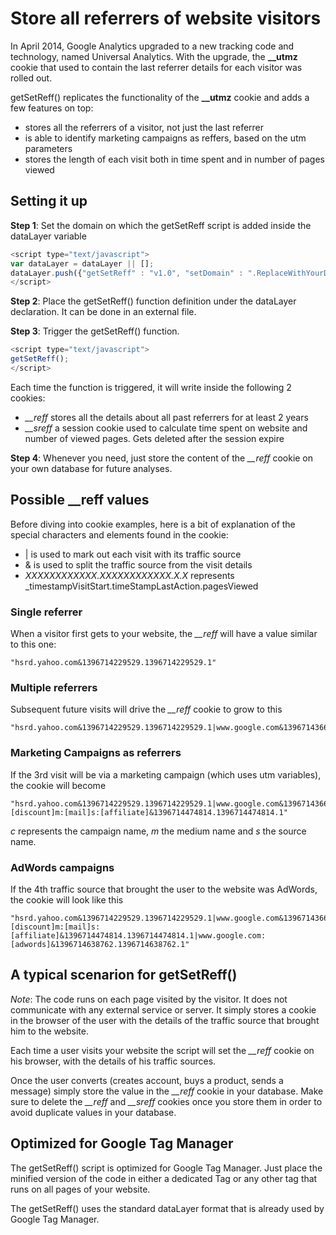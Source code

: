 Store all referrers of website visitors
===============================================

In April 2014, Google Analytics upgraded to a new tracking code and technology, named Universal Analytics. 
With the upgrade, the **__utmz** cookie that used to contain the last referrer details for each visitor was rolled out.

getSetReff() replicates the functionality of the **__utmz** cookie and adds a few features on top:
* stores all the referrers of a visitor, not just the last referrer
* is able to identify marketing campaigns as reffers, based on the utm parameters
* stores the length of each visit both in time spent and in number of pages viewed

Setting it up
-------------

**Step 1**:
Set the domain on which the getSetReff script is added inside the dataLayer variable
```javascript
<script type="text/javascript">
var dataLayer = dataLayer || [];
dataLayer.push({"getSetReff" : "v1.0", "setDomain" : ".ReplaceWithYourDomain.com"});
</script>
```

**Step 2**:
Place the getSetReff() function definition under the dataLayer declaration. It can be done in an external file.


**Step 3**:
Trigger the getSetReff() function.
```javascript
<script type="text/javascript">
getSetReff();
</script>
```
Each time the function is triggered, it will write inside the following 2 cookies:
 * *__reff* stores all the details about all past referrers for at least 2 years
 * *__sreff* a session cookie used to calculate time spent on website and number of viewed pages. Gets deleted after the session expire

**Step 4**:
Whenever you need, just store the content of the *__reff* cookie on your own database for future analyses.

Possible __reff values
----------------------

Before diving into cookie examples, here is a bit of explanation of the special characters and elements found in the cookie:
* | is used to mark out each visit with its traffic source
* & is used to split the traffic source from the visit details
* _XXXXXXXXXXXX.XXXXXXXXXXXX.X.X_ represents _timestampVisitStart.timeStampLastAction.pagesViewed

### Single referrer
When a visitor first gets to your website, the *__reff* will have a value similar to this one:
```
"hsrd.yahoo.com&1396714229529.1396714229529.1"
```

### Multiple referrers
Subsequent future visits will drive the *__reff* cookie to grow to this
```
"hsrd.yahoo.com&1396714229529.1396714229529.1|www.google.com&1396714366071.1396714366071.1"
```

### Marketing Campaigns as referrers
If the 3rd visit will be via a marketing campaign (which uses utm variables), the cookie will become
```
"hsrd.yahoo.com&1396714229529.1396714229529.1|www.google.com&1396714366071.1396714366071.1|c:[discount]m:[mail]s:[affiliate]&1396714474814.1396714474814.1"
```
*c* represents the campaign name, *m* the medium name and *s* the source name.


### AdWords campaigns
If the 4th traffic source that brought the user to the website was AdWords, the cookie will look like this
```
"hsrd.yahoo.com&1396714229529.1396714229529.1|www.google.com&1396714366071.1396714366071.1|c:[discount]m:[mail]s:[affiliate]&1396714474814.1396714474814.1|www.google.com:[adwords]&1396714638762.1396714638762.1"
```


A typical scenarion for getSetReff()
------------------------------------

_Note_: The code runs on each page visited by the visitor. It does not communicate with any external service or server.
It simply stores a cookie in the browser of the user with the details of the traffic source that brought him to the website.

Each time a user visits your website the script will set the *__reff* cookie on his browser, with the details of his traffic sources.

Once the user converts (creates account, buys a product, sends a message) simply store the value in the *__reff* cookie in your database. Make sure to delete the *__reff* and *__sreff* cookies once you store them in order to avoid duplicate values in your database.


Optimized for Google Tag Manager
--------------------------------

The getSetReff() script is optimized for Google Tag Manager. Just place the minified version of the code in either a dedicated Tag or any other tag that runs on all pages of your website.

The getSetReff() uses the standard dataLayer format that is already used by Google Tag Manager.


